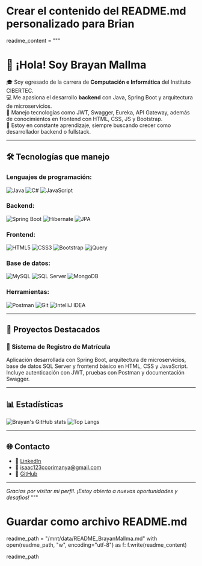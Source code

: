 # Crear el contenido del README.md personalizado para Brian

readme_content = """
# 👋 ¡Hola! Soy Brayan Mallma

🎓 Soy egresado de la carrera de **Computación e Informática** del Instituto CIBERTEC.  
💻 Me apasiona el desarrollo **backend** con Java, Spring Boot y arquitectura de microservicios.  
🧠 Manejo tecnologías como JWT, Swagger, Eureka, API Gateway, además de conocimientos en frontend con HTML, CSS, JS y Bootstrap.  
🚀 Estoy en constante aprendizaje, siempre buscando crecer como desarrollador backend o fullstack.

---

## 🛠 Tecnologías que manejo

### Lenguajes de programación:
![Java](https://img.shields.io/badge/Java-ED8B00?style=for-the-badge&logo=java&logoColor=white)
![C#](https://img.shields.io/badge/C%23-239120?style=for-the-badge&logo=c-sharp&logoColor=white)
![JavaScript](https://img.shields.io/badge/JavaScript-F7DF1E?style=for-the-badge&logo=javascript&logoColor=black)

### Backend:
![Spring Boot](https://img.shields.io/badge/Spring_Boot-6DB33F?style=for-the-badge&logo=spring-boot&logoColor=white)
![Hibernate](https://img.shields.io/badge/Hibernate-59666C?style=for-the-badge&logo=hibernate&logoColor=white)
![JPA](https://img.shields.io/badge/JPA-000000?style=for-the-badge&logo=java&logoColor=white)

### Frontend:
![HTML5](https://img.shields.io/badge/HTML5-E34F26?style=for-the-badge&logo=html5&logoColor=white)
![CSS3](https://img.shields.io/badge/CSS3-1572B6?style=for-the-badge&logo=css3&logoColor=white)
![Bootstrap](https://img.shields.io/badge/Bootstrap-563D7C?style=for-the-badge&logo=bootstrap&logoColor=white)
![jQuery](https://img.shields.io/badge/jQuery-0769AD?style=for-the-badge&logo=jquery&logoColor=white)

### Base de datos:
![MySQL](https://img.shields.io/badge/MySQL-4479A1?style=for-the-badge&logo=mysql&logoColor=white)
![SQL Server](https://img.shields.io/badge/SQL_Server-CC2927?style=for-the-badge&logo=microsoft-sql-server&logoColor=white)
![MongoDB](https://img.shields.io/badge/MongoDB-47A248?style=for-the-badge&logo=mongodb&logoColor=white)

### Herramientas:
![Postman](https://img.shields.io/badge/Postman-FF6C37?style=for-the-badge&logo=postman&logoColor=white)
![Git](https://img.shields.io/badge/Git-F05032?style=for-the-badge&logo=git&logoColor=white)
![IntelliJ IDEA](https://img.shields.io/badge/IntelliJ%20IDEA-000000?style=for-the-badge&logo=intellij-idea&logoColor=white)

---

## 💼 Proyectos Destacados

### 📘 Sistema de Registro de Matrícula
Aplicación desarrollada con Spring Boot, arquitectura de microservicios, base de datos SQL Server y frontend básico en HTML, CSS y JavaScript.  
Incluye autenticación con JWT, pruebas con Postman y documentación Swagger.

---

## 📊 Estadísticas

![Brayan's GitHub stats](https://github-readme-stats.vercel.app/api?username=brayanmallma&show_icons=true&theme=github_dark)
![Top Langs](https://github-readme-stats.vercel.app/api/top-langs/?username=brayanmallma&layout=compact&theme=github_dark)

---

## 🌐 Contacto

- 💼 [LinkedIn](https://www.linkedin.com/in/brayan-mallma-ccorimanya-86409127a/)
- 📧 isaac123ccorimanya@gmail.com
- 🧰 [GitHub](https://github.com/brayanmallma)

---

_Gracias por visitar mi perfil. ¡Estoy abierto a nuevas oportunidades y desafíos!_
"""

# Guardar como archivo README.md
readme_path = "/mnt/data/README_BrayanMallma.md"
with open(readme_path, "w", encoding="utf-8") as f:
    f.write(readme_content)

readme_path
